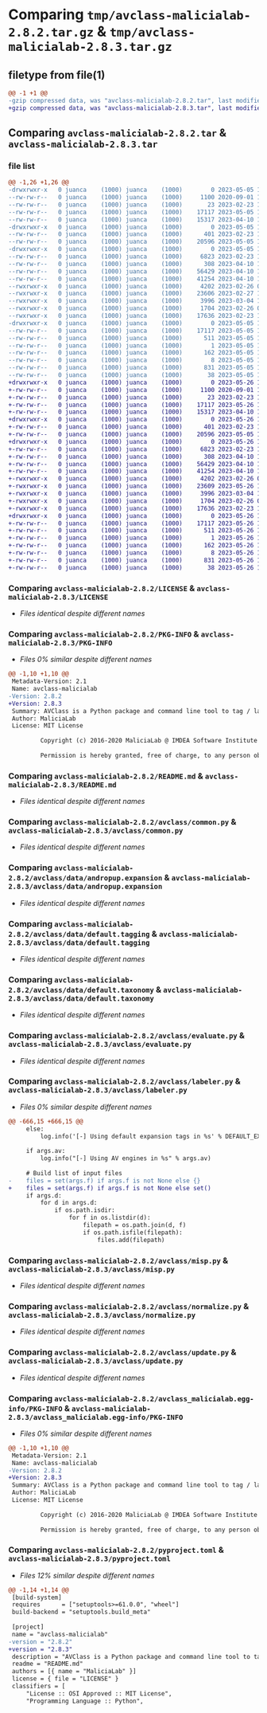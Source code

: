 # Comparing `tmp/avclass-malicialab-2.8.2.tar.gz` & `tmp/avclass-malicialab-2.8.3.tar.gz`

## filetype from file(1)

```diff
@@ -1 +1 @@
-gzip compressed data, was "avclass-malicialab-2.8.2.tar", last modified: Fri May  5 15:20:07 2023, max compression
+gzip compressed data, was "avclass-malicialab-2.8.3.tar", last modified: Fri May 26 13:04:36 2023, max compression
```

## Comparing `avclass-malicialab-2.8.2.tar` & `avclass-malicialab-2.8.3.tar`

### file list

```diff
@@ -1,26 +1,26 @@
-drwxrwxr-x   0 juanca    (1000) juanca    (1000)        0 2023-05-05 15:20:07.197136 avclass-malicialab-2.8.2/
--rw-rw-r--   0 juanca    (1000) juanca    (1000)     1100 2020-09-01 17:16:19.000000 avclass-malicialab-2.8.2/LICENSE
--rw-rw-r--   0 juanca    (1000) juanca    (1000)       23 2023-02-23 10:39:34.000000 avclass-malicialab-2.8.2/MANIFEST.in
--rw-rw-r--   0 juanca    (1000) juanca    (1000)    17117 2023-05-05 15:20:07.197136 avclass-malicialab-2.8.2/PKG-INFO
--rw-rw-r--   0 juanca    (1000) juanca    (1000)    15317 2023-04-10 14:11:52.000000 avclass-malicialab-2.8.2/README.md
-drwxrwxr-x   0 juanca    (1000) juanca    (1000)        0 2023-05-05 15:20:07.197136 avclass-malicialab-2.8.2/avclass/
--rw-rw-r--   0 juanca    (1000) juanca    (1000)      401 2023-02-23 10:09:56.000000 avclass-malicialab-2.8.2/avclass/__init__.py
--rw-rw-r--   0 juanca    (1000) juanca    (1000)    20596 2023-05-05 15:16:06.000000 avclass-malicialab-2.8.2/avclass/common.py
-drwxrwxr-x   0 juanca    (1000) juanca    (1000)        0 2023-05-05 15:20:07.197136 avclass-malicialab-2.8.2/avclass/data/
--rw-rw-r--   0 juanca    (1000) juanca    (1000)     6823 2023-02-23 10:09:56.000000 avclass-malicialab-2.8.2/avclass/data/andropup.expansion
--rw-rw-r--   0 juanca    (1000) juanca    (1000)      308 2023-04-10 14:08:05.000000 avclass-malicialab-2.8.2/avclass/data/default.expansion
--rw-rw-r--   0 juanca    (1000) juanca    (1000)    56429 2023-04-10 14:08:05.000000 avclass-malicialab-2.8.2/avclass/data/default.tagging
--rw-rw-r--   0 juanca    (1000) juanca    (1000)    41254 2023-04-10 14:08:05.000000 avclass-malicialab-2.8.2/avclass/data/default.taxonomy
--rwxrwxr-x   0 juanca    (1000) juanca    (1000)     4202 2023-02-26 07:44:35.000000 avclass-malicialab-2.8.2/avclass/evaluate.py
--rwxrwxr-x   0 juanca    (1000) juanca    (1000)    23606 2023-02-27 10:51:54.000000 avclass-malicialab-2.8.2/avclass/labeler.py
--rwxrwxr-x   0 juanca    (1000) juanca    (1000)     3996 2023-03-04 13:05:26.000000 avclass-malicialab-2.8.2/avclass/misp.py
--rwxrwxr-x   0 juanca    (1000) juanca    (1000)     1704 2023-02-26 07:00:49.000000 avclass-malicialab-2.8.2/avclass/normalize.py
--rwxrwxr-x   0 juanca    (1000) juanca    (1000)    17636 2023-02-23 10:26:36.000000 avclass-malicialab-2.8.2/avclass/update.py
-drwxrwxr-x   0 juanca    (1000) juanca    (1000)        0 2023-05-05 15:20:07.197136 avclass-malicialab-2.8.2/avclass_malicialab.egg-info/
--rw-rw-r--   0 juanca    (1000) juanca    (1000)    17117 2023-05-05 15:20:07.000000 avclass-malicialab-2.8.2/avclass_malicialab.egg-info/PKG-INFO
--rw-rw-r--   0 juanca    (1000) juanca    (1000)      511 2023-05-05 15:20:07.000000 avclass-malicialab-2.8.2/avclass_malicialab.egg-info/SOURCES.txt
--rw-rw-r--   0 juanca    (1000) juanca    (1000)        1 2023-05-05 15:20:07.000000 avclass-malicialab-2.8.2/avclass_malicialab.egg-info/dependency_links.txt
--rw-rw-r--   0 juanca    (1000) juanca    (1000)      162 2023-05-05 15:20:07.000000 avclass-malicialab-2.8.2/avclass_malicialab.egg-info/entry_points.txt
--rw-rw-r--   0 juanca    (1000) juanca    (1000)        8 2023-05-05 15:20:07.000000 avclass-malicialab-2.8.2/avclass_malicialab.egg-info/top_level.txt
--rw-rw-r--   0 juanca    (1000) juanca    (1000)      831 2023-05-05 15:18:55.000000 avclass-malicialab-2.8.2/pyproject.toml
--rw-rw-r--   0 juanca    (1000) juanca    (1000)       38 2023-05-05 15:20:07.197136 avclass-malicialab-2.8.2/setup.cfg
+drwxrwxr-x   0 juanca    (1000) juanca    (1000)        0 2023-05-26 13:04:36.697236 avclass-malicialab-2.8.3/
+-rw-rw-r--   0 juanca    (1000) juanca    (1000)     1100 2020-09-01 17:16:19.000000 avclass-malicialab-2.8.3/LICENSE
+-rw-rw-r--   0 juanca    (1000) juanca    (1000)       23 2023-02-23 10:39:34.000000 avclass-malicialab-2.8.3/MANIFEST.in
+-rw-rw-r--   0 juanca    (1000) juanca    (1000)    17117 2023-05-26 13:04:36.697236 avclass-malicialab-2.8.3/PKG-INFO
+-rw-rw-r--   0 juanca    (1000) juanca    (1000)    15317 2023-04-10 14:11:52.000000 avclass-malicialab-2.8.3/README.md
+drwxrwxr-x   0 juanca    (1000) juanca    (1000)        0 2023-05-26 13:04:36.697236 avclass-malicialab-2.8.3/avclass/
+-rw-rw-r--   0 juanca    (1000) juanca    (1000)      401 2023-02-23 10:09:56.000000 avclass-malicialab-2.8.3/avclass/__init__.py
+-rw-rw-r--   0 juanca    (1000) juanca    (1000)    20596 2023-05-05 15:16:06.000000 avclass-malicialab-2.8.3/avclass/common.py
+drwxrwxr-x   0 juanca    (1000) juanca    (1000)        0 2023-05-26 13:04:36.697236 avclass-malicialab-2.8.3/avclass/data/
+-rw-rw-r--   0 juanca    (1000) juanca    (1000)     6823 2023-02-23 10:09:56.000000 avclass-malicialab-2.8.3/avclass/data/andropup.expansion
+-rw-rw-r--   0 juanca    (1000) juanca    (1000)      308 2023-04-10 14:08:05.000000 avclass-malicialab-2.8.3/avclass/data/default.expansion
+-rw-rw-r--   0 juanca    (1000) juanca    (1000)    56429 2023-04-10 14:08:05.000000 avclass-malicialab-2.8.3/avclass/data/default.tagging
+-rw-rw-r--   0 juanca    (1000) juanca    (1000)    41254 2023-04-10 14:08:05.000000 avclass-malicialab-2.8.3/avclass/data/default.taxonomy
+-rwxrwxr-x   0 juanca    (1000) juanca    (1000)     4202 2023-02-26 07:44:35.000000 avclass-malicialab-2.8.3/avclass/evaluate.py
+-rwxrwxr-x   0 juanca    (1000) juanca    (1000)    23609 2023-05-26 13:02:48.000000 avclass-malicialab-2.8.3/avclass/labeler.py
+-rwxrwxr-x   0 juanca    (1000) juanca    (1000)     3996 2023-03-04 13:05:26.000000 avclass-malicialab-2.8.3/avclass/misp.py
+-rwxrwxr-x   0 juanca    (1000) juanca    (1000)     1704 2023-02-26 07:00:49.000000 avclass-malicialab-2.8.3/avclass/normalize.py
+-rwxrwxr-x   0 juanca    (1000) juanca    (1000)    17636 2023-02-23 10:26:36.000000 avclass-malicialab-2.8.3/avclass/update.py
+drwxrwxr-x   0 juanca    (1000) juanca    (1000)        0 2023-05-26 13:04:36.697236 avclass-malicialab-2.8.3/avclass_malicialab.egg-info/
+-rw-rw-r--   0 juanca    (1000) juanca    (1000)    17117 2023-05-26 13:04:36.000000 avclass-malicialab-2.8.3/avclass_malicialab.egg-info/PKG-INFO
+-rw-rw-r--   0 juanca    (1000) juanca    (1000)      511 2023-05-26 13:04:36.000000 avclass-malicialab-2.8.3/avclass_malicialab.egg-info/SOURCES.txt
+-rw-rw-r--   0 juanca    (1000) juanca    (1000)        1 2023-05-26 13:04:36.000000 avclass-malicialab-2.8.3/avclass_malicialab.egg-info/dependency_links.txt
+-rw-rw-r--   0 juanca    (1000) juanca    (1000)      162 2023-05-26 13:04:36.000000 avclass-malicialab-2.8.3/avclass_malicialab.egg-info/entry_points.txt
+-rw-rw-r--   0 juanca    (1000) juanca    (1000)        8 2023-05-26 13:04:36.000000 avclass-malicialab-2.8.3/avclass_malicialab.egg-info/top_level.txt
+-rw-rw-r--   0 juanca    (1000) juanca    (1000)      831 2023-05-26 13:03:02.000000 avclass-malicialab-2.8.3/pyproject.toml
+-rw-rw-r--   0 juanca    (1000) juanca    (1000)       38 2023-05-26 13:04:36.697236 avclass-malicialab-2.8.3/setup.cfg
```

### Comparing `avclass-malicialab-2.8.2/LICENSE` & `avclass-malicialab-2.8.3/LICENSE`

 * *Files identical despite different names*

### Comparing `avclass-malicialab-2.8.2/PKG-INFO` & `avclass-malicialab-2.8.3/PKG-INFO`

 * *Files 0% similar despite different names*

```diff
@@ -1,10 +1,10 @@
 Metadata-Version: 2.1
 Name: avclass-malicialab
-Version: 2.8.2
+Version: 2.8.3
 Summary: AVClass is a Python package and command line tool to tag / label malware samples.
 Author: MaliciaLab
 License: MIT License
         
         Copyright (c) 2016-2020 MaliciaLab @ IMDEA Software Institute
         
         Permission is hereby granted, free of charge, to any person obtaining a copy
```

### Comparing `avclass-malicialab-2.8.2/README.md` & `avclass-malicialab-2.8.3/README.md`

 * *Files identical despite different names*

### Comparing `avclass-malicialab-2.8.2/avclass/common.py` & `avclass-malicialab-2.8.3/avclass/common.py`

 * *Files identical despite different names*

### Comparing `avclass-malicialab-2.8.2/avclass/data/andropup.expansion` & `avclass-malicialab-2.8.3/avclass/data/andropup.expansion`

 * *Files identical despite different names*

### Comparing `avclass-malicialab-2.8.2/avclass/data/default.tagging` & `avclass-malicialab-2.8.3/avclass/data/default.tagging`

 * *Files identical despite different names*

### Comparing `avclass-malicialab-2.8.2/avclass/data/default.taxonomy` & `avclass-malicialab-2.8.3/avclass/data/default.taxonomy`

 * *Files identical despite different names*

### Comparing `avclass-malicialab-2.8.2/avclass/evaluate.py` & `avclass-malicialab-2.8.3/avclass/evaluate.py`

 * *Files identical despite different names*

### Comparing `avclass-malicialab-2.8.2/avclass/labeler.py` & `avclass-malicialab-2.8.3/avclass/labeler.py`

 * *Files 0% similar despite different names*

```diff
@@ -666,15 +666,15 @@
     else:
         log.info('[-] Using default expansion tags in %s' % DEFAULT_EXP_PATH)
 
     if args.av:
         log.info("[-] Using AV engines in %s" % args.av)
 
     # Build list of input files
-    files = set(args.f) if args.f is not None else {}
+    files = set(args.f) if args.f is not None else set()
     if args.d:
         for d in args.d:
             if os.path.isdir:
                 for f in os.listdir(d):
                     filepath = os.path.join(d, f)
                     if os.path.isfile(filepath):
                         files.add(filepath)
```

### Comparing `avclass-malicialab-2.8.2/avclass/misp.py` & `avclass-malicialab-2.8.3/avclass/misp.py`

 * *Files identical despite different names*

### Comparing `avclass-malicialab-2.8.2/avclass/normalize.py` & `avclass-malicialab-2.8.3/avclass/normalize.py`

 * *Files identical despite different names*

### Comparing `avclass-malicialab-2.8.2/avclass/update.py` & `avclass-malicialab-2.8.3/avclass/update.py`

 * *Files identical despite different names*

### Comparing `avclass-malicialab-2.8.2/avclass_malicialab.egg-info/PKG-INFO` & `avclass-malicialab-2.8.3/avclass_malicialab.egg-info/PKG-INFO`

 * *Files 0% similar despite different names*

```diff
@@ -1,10 +1,10 @@
 Metadata-Version: 2.1
 Name: avclass-malicialab
-Version: 2.8.2
+Version: 2.8.3
 Summary: AVClass is a Python package and command line tool to tag / label malware samples.
 Author: MaliciaLab
 License: MIT License
         
         Copyright (c) 2016-2020 MaliciaLab @ IMDEA Software Institute
         
         Permission is hereby granted, free of charge, to any person obtaining a copy
```

### Comparing `avclass-malicialab-2.8.2/pyproject.toml` & `avclass-malicialab-2.8.3/pyproject.toml`

 * *Files 12% similar despite different names*

```diff
@@ -1,14 +1,14 @@
 [build-system]
 requires      = ["setuptools>=61.0.0", "wheel"]
 build-backend = "setuptools.build_meta"
 
 [project]
 name = "avclass-malicialab"
-version = "2.8.2"
+version = "2.8.3"
 description = "AVClass is a Python package and command line tool to tag / label malware samples."
 readme = "README.md"
 authors = [{ name = "MaliciaLab" }]
 license = { file = "LICENSE" }
 classifiers = [
     "License :: OSI Approved :: MIT License",
     "Programming Language :: Python",
```


